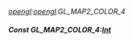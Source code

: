 _[opengl](../../modules/opengl/opengl-module.md):[opengl](../../modules/opengl/opengl-module.md).GL\_MAP2\_COLOR\_4_
##### Const GL\_MAP2\_COLOR\_4:[Int](../../modules/wonkey/wonkey-types-int.md)
